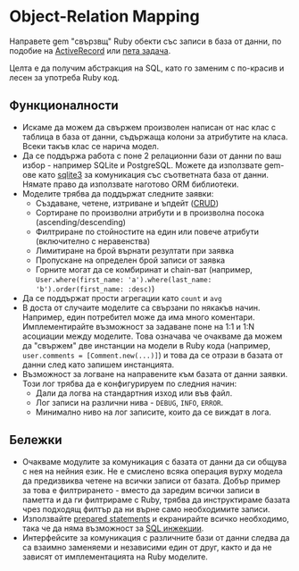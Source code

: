 # Object-Relation Mapping

Направете gem "свързвщ" Ruby обекти със записи в база от данни, по подобие на [ActiveRecord](http://guides.rubyonrails.org/active_record_basics.html) или [пета задача](http://fmi.ruby.bg/tasks/5).

Целта е да получим абстракция на SQL, като го заменим с по-красив и лесен за употреба Ruby код.

## Функционалности

- Искаме да можем да свържем произволен написан от нас клас с таблица в база от данни, съдържаща
  колони за атрибутите на класа. Всеки такъв клас се нарича модел.
- Да се поддържа работа с поне 2 релационни бази от данни по ваш избор - например SQLite и PostgreSQL.
  Можете да използвате gem-ове като [sqlite3](https://github.com/sparklemotion/sqlite3-ruby) за комуникация
  със съответната база от данни. Нямате право да използвате наготово ORM библиотеки.
- Моделите трябва да поддържат следните заявки:
  - Създаване, четене, изтриване и ъпдейт ([CRUD](https://en.wikipedia.org/wiki/Create,_read,_update_and_delete))
  - Сортиране по произволни атрибути и в произволна посока (ascending/descending)
  - Филтриране по стойностите на един или повече атрибути (включително с неравенства)
  - Лимитиране на брой върнати резултати при заявка
  - Пропускане на определен брой записи от заявка
  - Горните могат да се комбиринат и chain-ват
    (например, `User.where(first_name: 'a').where(last_name: 'b').order(first_name: :desc)`)
- Да се поддържат прости агрегации като `count` и `avg`
- В доста от случаите моделите са свързани по някакъв начин. Например, един потребител може да има много коментари.
  Имплементирайте възможност за задаване поне на 1:1 и 1:N асоциации между моделите.
  Това означава че очакваме да можем да "свържем" две инстанции на модели в Ruby кода
  (например, `user.comments = [Comment.new(...)]`) и това да се отрази в базата от данни след като запишем инстанцията.
- Възможност за логване на направените към базата от данни заявки. Този лог трябва да е конфигурируем по следния начин:
  - Дали да логва на стандартния изход или във файл.
  - Лог записи на различни нива - `DEBUG`, `INFO`, `ERROR`.
  - Минимално ниво на лог записите, които да се виждат в лога.

## Бележки

- Очакваме модулите за комуникация с базата от данни да си общува с нея на нейния език.
  Не е смислено всяка операция вурху модела да предизвиква четене на всички записи от базата.
  Добър пример за това е филтрирането - вместо да заредим всички записи в паметта и да ги
  филтрираме с Ruby, трябва да инструктираме базата чрез подходящ филтър да ни върне
  само необходимите записи.
- Използвайте [prepared statements](https://en.wikipedia.org/wiki/Prepared_statement) и екранирайте
  всичко необходимо, така че да няма възможност за [SQL инжекции](http://www.w3schools.com/sql/sql_injection.asp).
- Интерфейсите за комуникация с различните бази от данни следва да са взаимно заменяеми
  и независими един от друг, както и да не зависят от имплементацията на Ruby моделите.

